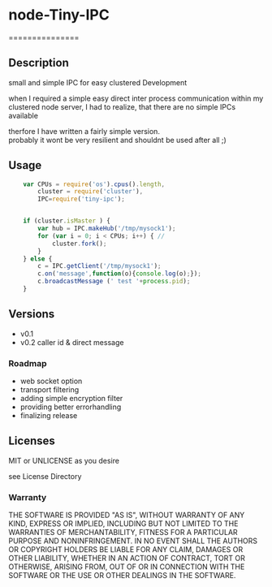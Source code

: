 # node-Tiny-IPC
===============
## Description
small  and simple IPC for easy clustered Development 

when I required a simple easy direct inter process communication 
within my clustered node server, I had to realize, 
that there are no simple IPCs available 

therfore I have written a fairly simple version.  
probably it wont be very resilient and shouldnt be used after all ;)

## Usage

```js
	var CPUs = require('os').cpus().length,
		cluster = require('cluster'),
		IPC=require('tiny-ipc');


	if (cluster.isMaster ) {
		var hub = IPC.makeHub('/tmp/mysock1');
		for (var i = 0; i < CPUs; i++) { //
			cluster.fork();
		}   
	} else {
		c = IPC.getClient('/tmp/mysock1');
		c.on('message',function(o){console.log(o);});
		c.broadcastMessage (' test '+process.pid);
	}
```

## Versions

* v0.1 
* v0.2 caller id  & direct message

### Roadmap
*  web socket option
*  transport filtering
*  adding simple encryption filter
*  providing better errorhandling
*  finalizing release

## Licenses
MIT or UNLICENSE as you desire

see License Directory 

### Warranty 
THE SOFTWARE IS PROVIDED "AS IS", WITHOUT WARRANTY OF ANY KIND, EXPRESS OR
IMPLIED, INCLUDING BUT NOT LIMITED TO THE WARRANTIES OF MERCHANTABILITY,
FITNESS FOR A PARTICULAR PURPOSE AND NONINFRINGEMENT. IN NO EVENT SHALL THE
AUTHORS OR COPYRIGHT HOLDERS BE LIABLE FOR ANY CLAIM, DAMAGES OR OTHER
LIABILITY, WHETHER IN AN ACTION OF CONTRACT, TORT OR OTHERWISE, ARISING FROM,
OUT OF OR IN CONNECTION WITH THE SOFTWARE OR THE USE OR OTHER DEALINGS IN THE
SOFTWARE.

